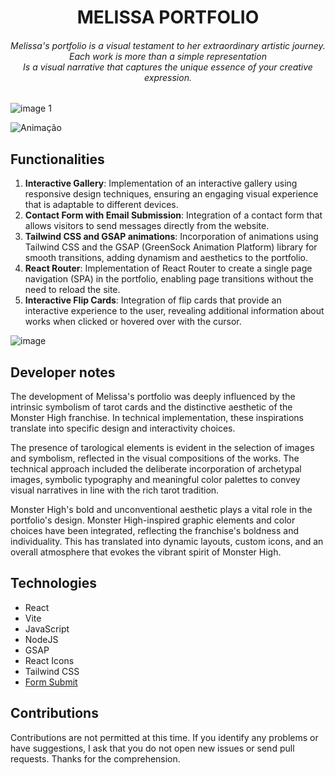 <h1 align="center">MELISSA PORTFOLIO</h1>

<h6 align="center">Melissa's portfolio is a visual testament to her extraordinary artistic journey. Each work is more than a simple representation </br> Is a visual narrative that captures the unique essence of your creative expression. </h6>

![image 1](https://github.com/itsV1tor/MelissaPortfolio/assets/121408231/cfc798b1-713c-40e9-960d-d1bd07d70b7e)

![Animação](https://github.com/itsV1tor/MelissaPortfolio/assets/121408231/9b22782a-bc63-42a1-a63d-8206a697a53a)


## Functionalities

1. <b>Interactive Gallery</b>: Implementation of an interactive gallery using responsive design techniques, ensuring an engaging visual experience that is adaptable to different devices.
2. <b>Contact Form with Email Submission</b>: Integration of a contact form that allows visitors to send messages directly from the website.
3. <b>Tailwind CSS and GSAP animations</b>: Incorporation of animations using Tailwind CSS and the GSAP (GreenSock Animation Platform) library for smooth transitions, adding dynamism and aesthetics to the portfolio.
4. <b>React Router</b>: Implementation of React Router to create a single page navigation (SPA) in the portfolio, enabling page transitions without the need to reload the site.
5. <b>Interactive Flip Cards</b>: Integration of flip cards that provide an interactive experience to the user, revealing additional information about works when clicked or hovered over with the cursor.


![image](https://github.com/itsV1tor/MelissaPortfolio/assets/121408231/7b3a2bc4-67fa-4a95-a213-9233ac0cd41c)


## Developer notes

The development of Melissa's portfolio was deeply influenced by the intrinsic symbolism of tarot cards and the distinctive aesthetic of the Monster High franchise. In technical implementation, these inspirations translate into specific design and interactivity choices.

The presence of tarological elements is evident in the selection of images and symbolism, reflected in the visual compositions of the works. The technical approach included the deliberate incorporation of archetypal images, symbolic typography and meaningful color palettes to convey visual narratives in line with the rich tarot tradition.

Monster High's bold and unconventional aesthetic plays a vital role in the portfolio's design. Monster High-inspired graphic elements and color choices have been integrated, reflecting the franchise's boldness and individuality. This has translated into dynamic layouts, custom icons, and an overall atmosphere that evokes the vibrant spirit of Monster High.
   

## Technologies

  - React
  - Vite
  - JavaScript
  - NodeJS
  - GSAP
  - React Icons
  - Tailwind CSS
  - <a href="https://formsubmit.co/">Form Submit</a>


## Contributions
Contributions are not permitted at this time. If you identify any problems or have suggestions, I ask that you do not open new issues or send pull requests. Thanks for the comprehension.

